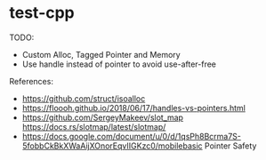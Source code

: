 # test-cpp

TODO:
- Custom Alloc, Tagged Pointer and Memory
- Use handle instead of pointer to avoid use-after-free

References:
- https://github.com/struct/isoalloc
- https://floooh.github.io/2018/06/17/handles-vs-pointers.html
- https://github.com/SergeyMakeev/slot_map https://docs.rs/slotmap/latest/slotmap/
- https://docs.google.com/document/u/0/d/1qsPh8Bcrma7S-5fobbCkBkXWaAijXOnorEqvIIGKzc0/mobilebasic Pointer Safety

